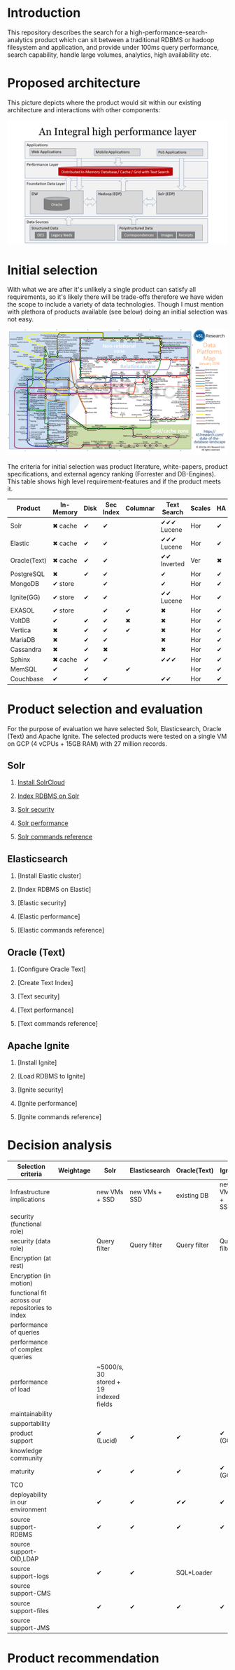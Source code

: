# Introduction

This repository describes the search for a high-performance-search-analytics product which can sit between a traditional RDBMS or hadoop filesystem and application, and provide under 100ms query performance, search capability, handle large volumes, analytics, high availability etc.

# Proposed architecture
This picture depicts where the product would sit within our existing architecture and interactions with other components:

![Integral Layer](images/integral.png)

# Initial selection
With what we are after it's unlikely a single product can satisfy all requirements, so it's likely there will be trade-offs therefore we have widen the scope to include a variety of data technologies. Though I must mention with plethora of products available (see below) doing an initial selection was not easy.

![Data Platforms](images/DataPlatforms.png)


The criteria for initial selection was product literature, white-papers, product specifications, and external agency ranking (Forrester and DB-Engines). This table shows high level requirement-features and if the product meets it.


|Product|In-Memory|Disk |Sec Index |Columnar|Text Search|Scales|HA|XDCR| Lang.|Release|
|-------|---------|-----|----------|--------|-----------|------|--|----|------|-------|
|Solr   | ✖ cache | ✔  | ✔       |        | ✔✔✔ Lucene| Hor |✔  |✔  | Java | 2004 |    
|Elastic| ✖ cache| ✔   | ✔       |        | ✔✔✔ Lucene| Hor |✔  | ✔ | Java | 2004 |  
|Oracle(Text)| ✖ cache| ✔ | ✔    |        | ✔✔ Inverted| Ver| ✖ |✔  | C    | 1997 |  
|PostgreSQL| ✖    | ✔ | ✔        |        | ✔         | Hor  | ✔ | ✔ | C   | 1996 |  
|MongoDB  | ✔ store|   | ✔        |        | ✔        | Hor  | ✔ |  ✔| C++  |2009  |
|Ignite(GG)| ✔ store | ✔ | ✔     |        | ✔✔ Lucene| Hor  | ✔ |✔  |Java  | 2007 | 
|EXASOL| ✔ store |       | ✔      |  ✔    | ✖        | Hor  | ✔ | ✔ |      |2000  |  
|VoltDB| ✔       | ✔    | ✔      |  ✖     | ✖        | Hor  | ✔ | ✔ |Java  | 2010 |  
|Vertica|✖       | ✔    | ✔      |  ✔     | ✖        | Hor  | ✔ |✔  |      | 2005 |  
|MariaDB|✖       | ✔    | ✔      |        | ✖        | Hor  |✔  |✔  | C    | 2009 |  
|Cassandra|✖     | ✔    | ✖      |        | ✖        | Hor  |✔  | ✔ | Java | 2008 |  
|Sphinx| ✖ cache | ✔    | ✔      |        | ✔✔✔     | Hor  | ✔ | ✔ | C++  |2001  |  
|MemSQL|✔        | ✔    |        |  ✔     |           | Hor  | ✔ | ✔ | C++  | 2013 |
|Couchbase|✔     | ✔    | ✔      |        | ✔✔       | Hor  | ✔ | ✔ | C++  | 2010 |

# Product selection and evaluation
For the purpose of evaluation we have selected Solr, Elasticsearch, Oracle (Text) and Apache Ignite. The selected products were tested on a single VM on GCP (4 vCPUs + 15GB RAM) with 27 million records. 

## Solr
  1. [Install SolrCloud](solr/install-solr-cloud/README.md)
 
  2. [Index RDBMS on Solr](index-oracle-db/README.md)
 
  3. [Solr security](solr/security/README.md)
 
  4. [Solr performance](solr/performance/README.md)
  
  5. [Solr commands reference](solr/commands/README.md)
 
## Elasticsearch
  1. [Install Elastic cluster]  <!--(elastic/install-cluster/README.md)-->
 
  2. [Index RDBMS on Elastic]  <!--(elastic/index-oracle-db/README.md)-->
 
  3. [Elastic security]  <!--(elastic/security/README.md)-->
 
  4. [Elastic performance]  <!--(elastic/performance/README.md)-->
  
  5. [Elastic commands reference]  <!--(elastic/commands/README.md)-->

## Oracle (Text)
  1. [Configure Oracle Text]  <!--(oracle-text/configure-text/README.md)-->
 
  2. [Create Text Index]  <!--(oracle-text/index-oracle-db/README.md)-->
 
  3. [Text security]  <!--(oracle-text/security/README.md)-->
 
  4. [Text performance]  <!--(oracle-text/performance/README.md)-->
  
  5. [Text commands reference]  <!--(oracle-text/commands/README.md)-->

## Apache Ignite
  1. [Install Ignite]  <!--(ignite/install-ignite/README.md)-->
 
  2. [Load RDBMS to Ignite]  <!--(ignite/index-oracle-db/README.md)-->
 
  3. [Ignite security]  <!--(ignite/security/README.md)-->
 
  4. [Ignite performance]  <!--(ignite/performance/README.md)-->
  
  5. [Ignite commands reference]  <!--(ignite/commands/README.md)-->

# Decision analysis 


|Selection criteria|Weightage|Solr|Elasticsearch|Oracle(Text)|Ignite|
|------------------|---------|----|-------------|------------|------|
|Infrastructure implications||new VMs + SSD|new VMs + SSD |existing DB |new VMs + SSD |
|security (functional role) || | | | |
|security (data role)|| Query filter | Query filter| Query filter | Query filter |
|Encryption (at rest) || | | | |
|Encryption (in motion) || | | | |
|functional fit across our repositories to index|| | | | |
|performance of queries ||| | | |
|performance of complex queries|| | | | |
|performance of load||~5000/s, 30 stored + 19 indexed fields| | | |
|maintainability || | | | |
|supportability|| | | | |
|product support|| ✔ (Lucid) | ✔ | ✔ | ✔ (GG)|
|knowledge community|| | | | |
|maturity || ✔ | ✔ | ✔ | ✔ (GG)|
|TCO|| | |  | |
|deployability in our environment|| ✔ | ✔ | ✔✔ | ✔ |
|source support-RDBMS|| ✔ | ✔ | ✔ | ✔ |
|source support-OID,LDAP|| | | | |
|source support-logs|| ✔ | ✔ |SQL\*Loader | |
|source support-CMS|| | | | |
|source support-files|| ✔ | ✔ | ✔ | ✔ |
|source support-JMS|| | | | |

# Product recommendation
